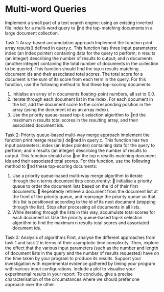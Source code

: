 # Multi-word Queries

Implement a small part of a text search engine: using an existing inverted file index for a multi-word query to nd the top-matching documents in a large document collection.

Task 1: Array-based accumulation approach
Implement the function print array results() defined in query.c. This function has three input parameters: index (an Index pointer) containing data for the query to perform; n results (an integer) describing the number of results to output; and n documents (another integer) containing the total number of documents in the collection to be queried. This function should find the top n results matching document ids and their associated total scores. The total score for a document is the sum of its score from each term in the query. For this function, use the following method to find these top-scoring documents:
1. Initialise an array of n documents floating-point numbers, all set to 0.0.
2. Iterate through each document list in the index. For each document in the list, add the document score to the corresponding position in the array (using the document id as an array index).
3. Use the priority queue-based top-k selection algorithm to nd the maximum n results total scores in the resulting array, and their associated document ids.

Task 2: Priority queue-based multi-way merge approach
Implement the function print merge results() dened in query.c. This function has two input parameters: index (an Index pointer) containing data for the query to perform; and n results (an integer) describing the number of results to output.
This function should also nd the top n results matching document ids and their associated total scores. For this function, use the following method to nd these top-scoring documents:
1. Use a priority queue-based multi-way merge algorithm to iterate through the n terms document lists concurrently:
 Initialise a priority queue to order the document lists based on the id of their first documents.
 Repeatedly retrieve a document from the document list at the front of the priority queue, and rearrange the priority queue so that this list is positioned according to the id of its next document (stepping through the list). Stop after processing all documents in all lists.
2. While iterating through the lists in this way, accumulate total scores for each document id. Use the priority queue-based top-k selection algorithm to find the maximum n results total scores and associated document ids.

Task 3: Analysis of algorithms
First, analyse the different approaches from task 1 and task 2 in terms of their asymptotic time complexity. Then, explore the effect that the various input parameters (such as the number and length of document lists in the query and the number of results requested) have on the time taken by your program to produce its results. Support your investigation with experimental evidence gathered by timing your program with various input configurations. Include a plot to visualise your experimental results in your report. To conclude, give a precise characterisation of the circumstances where we should prefer one approach over the other.
